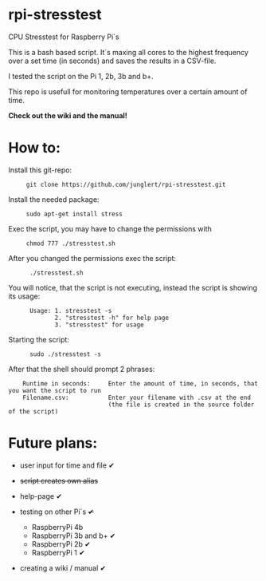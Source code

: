 # rpi-stresstest
CPU Stresstest for Raspberry Pi´s

This is a bash based script. 
It´s maxing all cores to the highest frequency over a set time (in seconds) 
and saves the results in a CSV-file.

I tested the script on the Pi 1, 2b, 3b and b+.

This repo is usefull for monitoring temperatures over a certain amount of time.

**Check out the wiki and the manual!**

# How to:
  
  Install this git-repo:
  
         git clone https://github.com/junglert/rpi-stresstest.git

  Install the needed package:
      
         sudo apt-get install stress
    
  Exec the script, you may have to change the permissions with 
        
         chmod 777 ./stresstest.sh
         
  After you changed the permissions exec the script:
        
          ./stresstest.sh
          
  You will notice, that the script is not executing, instead the script is showing its usage:   
   
          Usage: 1. stresstest -s        
                 2. "stresstest -h" for help page
                 3. "stresstest" for usage
    
  Starting the script:    
        
          sudo ./stresstest -s
  
  
  After that the shell should prompt 2 phrases:
      
        Runtime in seconds:     Enter the amount of time, in seconds, that you want the script to run
        Filename.csv:           Enter your filename with .csv at the end 
                                (the file is created in the source folder of the script)
      
      
   # Future plans:

   - user input for time and file ✔
  
   - ~~script creates own alias~~
  
   - help-page ✔
  
   - testing on other Pi´s ~~✔~~
   
      - RaspberryPi 4b
      - RaspberryPi 3b and b+ ✔
      - RaspberryPi 2b ✔
      - RaspberryPi 1 ✔
     
   - creating a wiki / manual ✔
    
